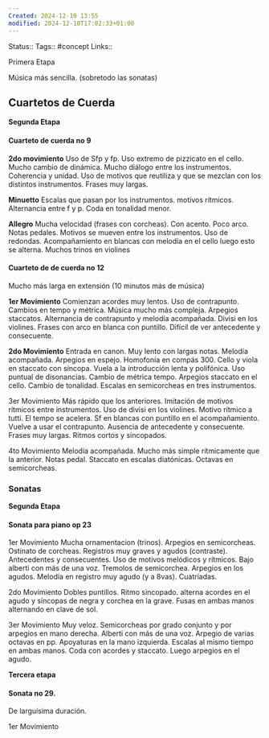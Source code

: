 ```yaml
---
Created: 2024-12-10 13:55
modified: 2024-12-10T17:02:33+01:00
---
```

Status:: 
Tags:: #concept 
Links:: 

Primera Etapa

Música más sencilla. (sobretodo las sonatas)

## Cuartetos de Cuerda

**Segunda Etapa**
#### Cuarteto de cuerda no 9

**2do movimiento**
Uso de Sfp y fp. Uso extremo de pizzicato en el cello. Mucho cambio de dinámica. Mucho diálogo entre los instrumentos. Coherencia y unidad. Uso de motivos que reutiliza y que se mezclan con los distintos instrumentos. Frases muy largas.

**Minuetto**
Escalas que pasan por los instrumentos. motivos rítmicos. Alternancia entre f  y p.
Coda en tonalidad menor.

**Allegro**
Mucha velocidad (frases con corcheas). Con acento. Poco arco. Notas pedales. Motivos se mueven entre los instrumentos. Uso de redondas. Acompañamiento en blancas con melodía en el cello luego esto se alterna. Muchos trinos en violines

#### Cuarteto de de cuerda no 12

Mucho más larga en extensión (10 minutos más de música)

**1er Movimiento**
Comienzan acordes muy lentos. Uso de contrapunto. Cambios en tempo y métrica. Música mucho más compleja. Arpegios staccatos. Alternancia de contrapunto y melodía acompañada. Divisi en los violines. Frases con arco en blanca con puntillo. Difícil de ver antecedente y consecuente.

**2do Movimiento**
Entrada en canon. Muy lento con largas notas. Melodía acompañada. Arpegios en espejo. Homofonía en compás 300. Cello y viola en staccato con síncopa. Vuela a la introducción lenta y polifónica. Uso puntual de disonancias. Cambio de métrica  tempo. Arpegios staccato en el cello. Cambio de tonalidad.  Escalas en semicorcheas en tres instrumentos.

3er Movimiento
Más rápido que los anteriores. Imitación de motivos rítmicos entre instrumentos. Uso de divisi en los violines. Motivo rítmico a tutti. El tempo se acelera. Sf en blancas con puntillo en el acompañamiento. Vuelve a usar el contrapunto. Ausencia de antecedente y consecuente. Frases muy largas. Ritmos cortos y sincopados.

4to Movimiento
Melodía acompañada. Mucho más simple rítmicamente que la anterior. Notas pedal. Staccato en escalas diatónicas. Octavas en semicorcheas.

### Sonatas

**Segunda Etapa**
#### Sonata para piano op 23 

1er Movimiento
Mucha ornamentacion (trinos). Arpegios en semicorcheas. Ostinato de corcheas. Registros muy graves y agudos (contraste).  Antecedentes y consecuentes. Uso de motivos melódicos y rítmicos. Bajo alberti con más de una voz. Tremolos de semicorchea. Arpegios en los agudos. Melodía en registro muy agudo (y a 8vas). Cuatríadas. 

2do Movimiento
Dobles puntillos.  Ritmo sincopado. alterna acordes en el agudo y síncopas de negra y corchea en la grave. Fusas en ambas manos alternando en clave de sol.

3er Movimiento
Muy veloz. Semicorcheas por grado conjunto y por arpegios en mano derecha. Alberti con más de una voz. Arpegio de varias octavas en pp.  Apoyaturas en la mano izquierda. Escalas al mismo tiempo en ambas manos. Coda con acordes y staccato. Luego arpegios en el agudo.

**Tercera etapa**
#### Sonata no 29.

De larguísima duración.

1er Movimiento

